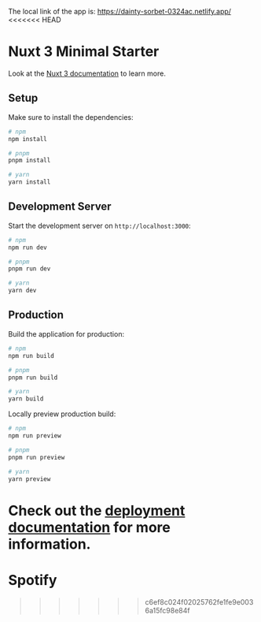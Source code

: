 The local link of the app is:
https://dainty-sorbet-0324ac.netlify.app/
<<<<<<< HEAD

# Nuxt 3 Minimal Starter

Look at the [Nuxt 3 documentation](https://nuxt.com/docs/getting-started/introduction) to learn more.

## Setup

Make sure to install the dependencies:

```bash
# npm
npm install

# pnpm
pnpm install

# yarn
yarn install
```

## Development Server

Start the development server on `http://localhost:3000`:

```bash
# npm
npm run dev

# pnpm
pnpm run dev

# yarn
yarn dev
```

## Production

Build the application for production:

```bash
# npm
npm run build

# pnpm
pnpm run build

# yarn
yarn build
```

Locally preview production build:

```bash
# npm
npm run preview

# pnpm
pnpm run preview

# yarn
yarn preview
```

# Check out the [deployment documentation](https://nuxt.com/docs/getting-started/deployment) for more information.

# Spotify

> > > > > > > c6ef8c024f02025762fe1fe9e0036a15fc98e84f
